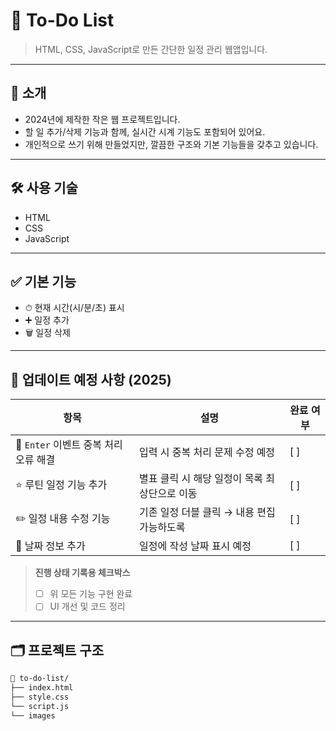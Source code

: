 # 📝 To-Do List

> HTML, CSS, JavaScript로 만든 간단한 일정 관리 웹앱입니다.

---

## 📌 소개

- 2024년에 제작한 작은 웹 프로젝트입니다.
- 할 일 추가/삭제 기능과 함께, 실시간 시계 기능도 포함되어 있어요.
- 개인적으로 쓰기 위해 만들었지만, 깔끔한 구조와 기본 기능들을 갖추고 있습니다.

---

## 🛠 사용 기술

- HTML
- CSS
- JavaScript

---

## ✅ 기본 기능

- ⏱ 현재 시간(시/분/초) 표시
- ➕ 일정 추가
- 🗑️ 일정 삭제

---

## 🔄 업데이트 예정 사항 (2025)

| 항목                                  | 설명                                          | 완료 여부 |
| ------------------------------------- | --------------------------------------------- | --------- |
| 🐛 `Enter` 이벤트 중복 처리 오류 해결 | 입력 시 중복 처리 문제 수정 예정              | [ ]       |
| ⭐ 루틴 일정 기능 추가                | 별표 클릭 시 해당 일정이 목록 최상단으로 이동 | [ ]       |
| ✏️ 일정 내용 수정 기능                | 기존 일정 더블 클릭 → 내용 편집 가능하도록    | [ ]       |
| 📆 날짜 정보 추가                     | 일정에 작성 날짜 표시 예정                    | [ ]       |

> **진행 상태 기록용 체크박스**
>
> - [ ] 위 모든 기능 구현 완료
> - [ ] UI 개선 및 코드 정리

---

## 🗂 프로젝트 구조

```bash
📁 to-do-list/
├── index.html
├── style.css
└── script.js
└── images
```
